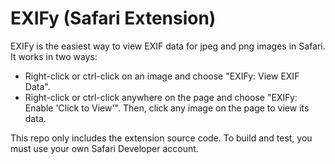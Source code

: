 EXIFy (Safari Extension)
===============================

EXIFy is the easiest way to view EXIF data for jpeg and png images in Safari. It works in two ways:

- Right-click or ctrl-click on an image and choose "EXIFy: View EXIF Data".
- Right-click or ctrl-click anywhere on the page and choose "EXIFy: Enable 'Click to View'". Then, click any image on the page to view its data.

This repo only includes the extension source code. To build and test, you must use your own Safari Developer account.
